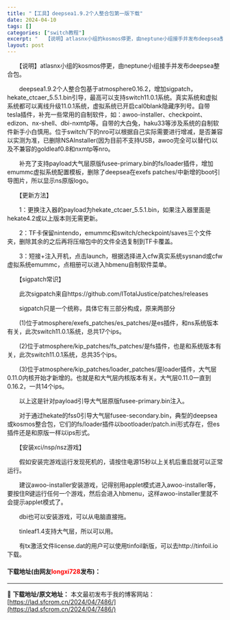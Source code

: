 ```yaml
---
title: "【工具】deepsea1.9.2个人整合包第一版下载"
date: 2024-04-10
tags: []
categories: ["switch教程"]
excerpt: "　　【说明】atlasnx小组的kosmos停更，由neptune小组接手并发布deepsea整合包。 　　deepsea1.9.2个人整合包基于atmosphere0.16.2，增加sigpatch，hekate_ctcaer_5.5.1.bin引导，最高可以支持switch11.0.1系统。真实&hellip;"
layout: post
---
```


 <p>　　【说明】atlasnx小组的kosmos停更，由neptune小组接手并发布deepsea整合包。</p> <p>　　deepsea1.9.2个人整合包基于atmosphere0.16.2，增加sigpatch，hekate_ctcaer_5.5.1.bin引导，最高可以支持switch11.0.1系统。真实系统和虚拟系统都可以离线升级11.0.1系统，虚拟系统已开启cal0blank隐藏序列号。自带tesla插件，补充一些常用的自制软件，如：awoo-installer、checkpoint、edizon、nx-shell、dbi-nxmtp等。自带的大白兔，haku33等涉及系统的自制软件新手小白慎用。位于switch/下的nro可以根据自己实际需要进行增减，是否兼容以实测为准，已删除NSAInstaller(因为目前不支持USB，awoo完全可以替代)以及不兼容的goldleaf0.8和nxmtp等nro。</p> <p>　　补充了支持payload大气层原版fusee-primary.bin的fs/loader插件，增加emummc虚拟系统配置模板，删除了deepsea在exefs patches/中新增的boot引导图片，所以显示ns原版logo。</p> <p>　　【更新方法】</p> <p>　　1：更换注入器的payload为hekate_ctcaer_5.5.1.bin，如果注入器里面是hekate4.2或以上版本则无需更新。</p> <p>　　2：TF卡保留nintendo，emummc和switch/checkpoint/saves三个文件夹，删除其余的之后再将压缩包中的文件全选复制到TF卡覆盖。</p> <p>　　3：短接+注入开机，点击launch，根据选择进入cfw真实系统sysnand或cfw虚拟系统emummc，点相册可以进入hbmenu自制软件菜单。</p> <p>　　【sigpatch常识】</p> <p>　　此次sigpatch来自https://github.com/ITotalJustice/patches/releases</p> <p>　　sigpatch只是一个统称，具体它有三部分构成，原来两部分</p> <p>　　(1)位于atmosphere/exefs_patches/es_patches/是es插件，和ns系统版本有关，此次switch11.0.1系统，总共17个ips。</p> <p>　　(2)位于atmosphere/kip_patches/fs_patches/是fs插件，也是和系统版本有关，此次switch11.0.1系统，总共35个ips。</p> <p>　　(3)位于atmosphere/kip_patches/loader_patches/是loader插件，大气层0.11.0内核开始才新增的。也就是和大气层内核版本有关。大气层0.11.0一直到0.16.2，一共14个ips。</p> <p>　　以上这是针对payload引导大气层原版fusee-primary.bin注入。</p> <p>　　对于通过hekate的fss0引导大气层fusee-secondary.bin，典型的deepsea或kosmos整合包，它们的fs/loader插件以bootloader/patch.ini形式存在，但es插件还是和原版一样以ips形式。</p> <p>　　【安装xci/nsp/nsz游戏】</p> <p>　　假如安装完游戏运行发现死机的，请按住电源15秒以上关机后重启就可以正常运行。</p> <p>　　建议awoo-installer安装游戏，记得别用applet模式进入awoo-installer等，要按住R键运行任何一个游戏，然后会进入hbmenu，这样awoo-installer里就不会提示applet模式了。</p> <p>　　dbi也可以安装游戏，可以从电脑直接拖。</p> <p>　　tinleaf1.4支持大气层，所以可以用。</p> <p>　　有tx激活文件license.dat的用户可以使用tinfoil新版，可以去http://tinfoil.io下载。</p> <p><h4>下载地址(由网友<font color="red">longxi728</font>发布)：</h4></p> 

---
📖 **下载地址/原文地址：** 本文最初发布于我的博客网站：[https://lad.sfcrom.cn/2024/04/7486/](https://lad.sfcrom.cn/2024/04/7486/)
